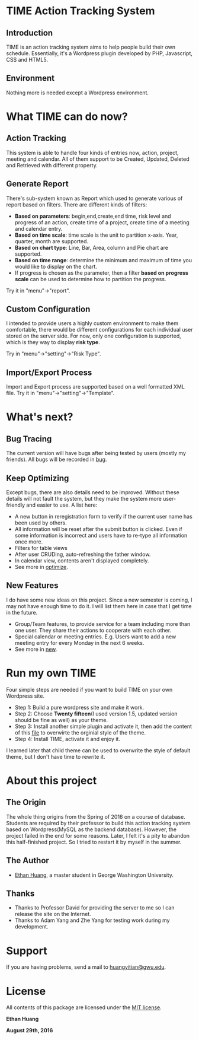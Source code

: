 # TIME Action Tracking System
## Introduction

TIME is an action tracking system aims to help people build their own schedule. Essentially, it's a Wordpress plugin developed by PHP, Javascript, CSS and HTML5.  

## Environment
Nothing more is needed except a Wordpress environment.


# What TIME can do now?
## Action Tracking
This system is able to handle four kinds of entries now, action, project, meeting and calendar. All of them support to be Created, Updated, Deleted and Retrieved with different property.  

## Generate Report
There's sub-system known as Report which used to generate various of report based on filters. There are different kinds of filters:
* **Based on parameters**: begin,end,create,end time, risk level and progress of an action, create time of a project, create time of a meeting and calendar entry.
*  **Based on time scale**: time scale is the unit to partition x-axis. Year, quarter, month are supported.
*  **Based on chart type**: Line, Bar, Area, column and Pie chart are supported.
*  **Based on time range**: determine the minimum and maximum of time you would like to display on the chart. 
*  If progress is chosen as the parameter, then a filter **based on progress scale** can be used to determine how to partition the progress. 

Try it in "menu"->"report".


## Custom Configuration
I intended to provide users a highly custom environment to make them comfortable, there would be different configurations for each individual user stored on the server side. For now, only one configuration is supported, which is they way to display **risk type**. 

Try in "menu"->"setting"->"Risk Type".


## Import/Export Process
Import and Export process are supported based on a well formatted XML file. Try it in "menu"->"setting"->"Template".



# What's next?

## Bug Tracing
The current version will have bugs after being tested by users (mostly my friends). All bugs will be recorded in [bug](https://github.com/wfgydbu/timeistime/blob/master/trace/bug.md).


## Keep Optimizing
Except bugs, there are also details need to be improved. Without these details will not fault the system, but they make the system more user-friendly and easier to use. A list here:
* A new button in reregistration form to verify if the current user name has been used by others.
* All information will be reset after the submit button is clicked. Even if some information is incorrect and users have to re-type all information once more.
* Filters for table views
* After user CRUDing, auto-refreshing the father window. 
* In calendar view, contents aren't displayed completely.
* See more in [optimize](https://github.com/wfgydbu/timeistime/blob/master/trace/optimize.md).


## New Features

I do have some new ideas on this project. Since a new semester is coming, I may not have enough time to do it. I will list them here in case that I get time in the future.
* Group/Team features, to provide service for a team including more than one user. They share their actions to cooperate with each other. 
* Special calendar or meeting entries. E.g. Users want to add a new meeting entry for every Monday in the next 6 weeks.
* See more in [new](https://github.com/wfgydbu/timeistime/blob/master/trace/new.md).


# Run my own TIME
Four simple steps are needed if you want to build TIME on your own Wordpress site.

* Step 1: Build a pure wordpress site and make it work.
* Step 2: Choose **Twenty fifteen**(I used version 1.5, updated version should be fine as well) as your theme.
* Step 3: Install another simple plugin and activate it, then add the content of this [file](https://github.com/wfgydbu/timeistime/blob/eb85357d82e0122aee3d9ad929fcdbe4f6283f11/resource/overwrite_css.txt) to overwirte the orginial style of the theme. 
* Step 4: Install TIME, activate it and enjoy it.

I learned later that child theme can be used to overwrite the style of default theme, but I don't have time to rewrite it.

# About this project
## The Origin
The whole thing origins from the Spring of 2016 on a course of database. Students are required by their professor to build this action tracking system based on Wordpress(MySQL as the backend database). However, the project failed in the end for some reasons. Later, I felt it's a pity to abandon this half-finished project. So I tried to restart it by myself in the summer.

## The Author
* [Ethan Huang](http://journal.ethanshub.com ), a master student in George Washington University.

## Thanks
* Thanks to Professor David for providing the server to me so I can release the site on the Internet.
* Thanks to Adam Yang and Zhe Yang for testing work during my development.


# Support

If you are having problems, send a mail to [huangyitian@gwu.edu](huangyitian@gwu.edu).

# License

All contents of this package are licensed under the [MIT license](https://github.com/wfgydbu/timeistime/blob/eb85357d82e0122aee3d9ad929fcdbe4f6283f11/LICENSE.md).

**Ethan Huang**

**August 29th, 2016**
